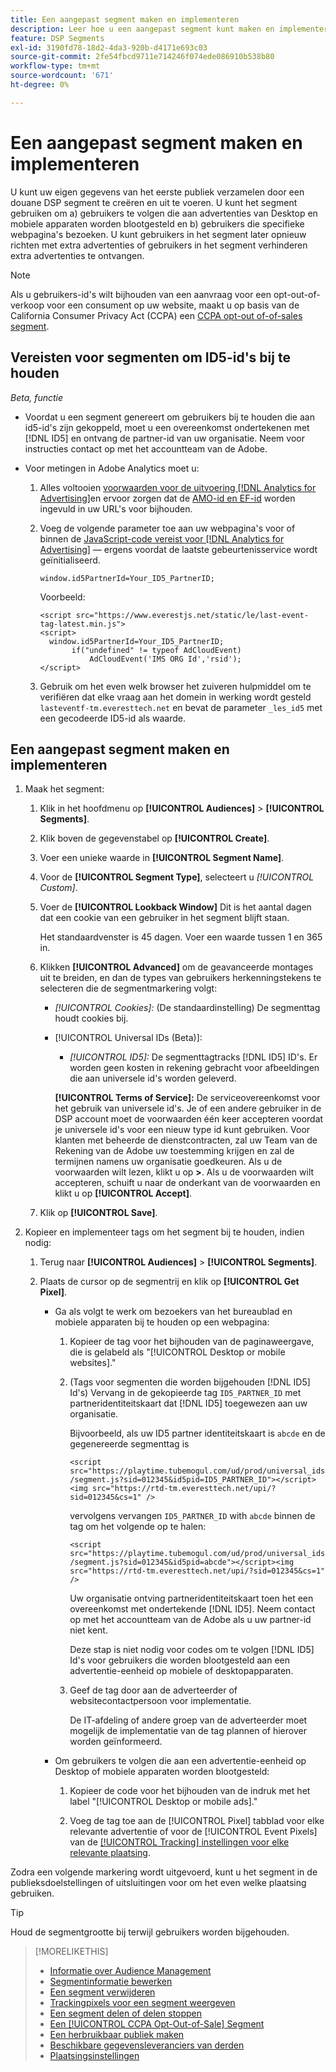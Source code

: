 ```yaml
---
title: Een aangepast segment maken en implementeren
description: Leer hoe u een aangepast segment kunt maken en implementeren om gebruikers te volgen die worden blootgesteld aan advertenties of gebruikers die uw webpagina's bezoeken.
feature: DSP Segments
exl-id: 3190fd78-18d2-4da3-920b-d4171e693c03
source-git-commit: 2fe54fbcd9711e714246f074ede086910b538b80
workflow-type: tm+mt
source-wordcount: '671'
ht-degree: 0%

---
```


# Een aangepast segment maken en implementeren

U kunt uw eigen gegevens van het eerste publiek verzamelen door een douane DSP segment te creëren en uit te voeren. U kunt het segment gebruiken om a) gebruikers te volgen die aan advertenties van Desktop en mobiele apparaten worden blootgesteld en b) gebruikers die specifieke webpagina&#39;s bezoeken. U kunt gebruikers in het segment later opnieuw richten met extra advertenties of gebruikers in het segment verhinderen extra advertenties te ontvangen.

>[!NOTE]
>
>Als u gebruikers-id&#39;s wilt bijhouden van een aanvraag voor een opt-out-of-verkoop voor een consument op uw website, maakt u op basis van de California Consumer Privacy Act (CCPA) een [CCPA opt-out of-of-sales segment](ccpa-opt-out-segment-create.md).

## Vereisten voor segmenten om ID5-id&#39;s bij te houden

*Beta, functie*

* Voordat u een segment genereert om gebruikers bij te houden die aan id5-id&#39;s zijn gekoppeld, moet u een overeenkomst ondertekenen met [!DNL ID5] en ontvang de partner-id van uw organisatie. Neem voor instructies contact op met het accountteam van de Adobe.

* Voor metingen in Adobe Analytics moet u:

   1. Alles voltooien [voorwaarden voor de uitvoering [!DNL Analytics for Advertising]](/help/integrations/analytics/prerequisites.md)en ervoor zorgen dat de [AMO-id en EF-id](/help/integrations/analytics/ids.md) worden ingevuld in uw URL&#39;s voor bijhouden.

   1. Voeg de volgende parameter toe aan uw webpagina&#39;s voor of binnen de [JavaScript-code vereist voor [!DNL Analytics for Advertising]](/help/integrations/analytics/javascript.md) — ergens voordat de laatste gebeurtenisservice wordt geïnitialiseerd.

      ```window.id5PartnerId=Your_ID5_PartnerID;```

      Voorbeeld:

      ```
      <script src="https://www.everestjs.net/static/le/last-event-tag-latest.min.js">
      <script>
        window.id5PartnerId=Your_ID5_PartnerID;
             if("undefined" != typeof AdCloudEvent)
                 AdCloudEvent('IMS ORG Id','rsid');
      </script>
      ```

   1. Gebruik om het even welk browser het zuiveren hulpmiddel om te verifiëren dat elke vraag aan het domein in werking wordt gesteld `lasteventf-tm.everesttech.net` en bevat de parameter `_les_id5` met een gecodeerde ID5-id als waarde.

## Een aangepast segment maken en implementeren

1. Maak het segment:

   1. Klik in het hoofdmenu op **[!UICONTROL Audiences]** > **[!UICONTROL Segments]**.

   1. Klik boven de gegevenstabel op **[!UICONTROL Create]**.

   1. Voer een unieke waarde in **[!UICONTROL Segment Name]**.

   1. Voor de **[!UICONTROL Segment Type]**, selecteert u *[!UICONTROL Custom]*.

   1. Voer de **[!UICONTROL Lookback Window]** Dit is het aantal dagen dat een cookie van een gebruiker in het segment blijft staan.

      Het standaardvenster is 45 dagen. Voer een waarde tussen 1 en 365 in.

   1. Klikken **[!UICONTROL Advanced]** om de geavanceerde montages uit te breiden, en dan de types van gebruikers herkenningstekens te selecteren die de segmentmarkering volgt:

      * *[!UICONTROL Cookies]:* (De standaardinstelling) De segmenttag houdt cookies bij.

      * [!UICONTROL Universal IDs (Beta)]:

         * *[!UICONTROL ID5]:* De segmenttagtracks [!DNL ID5] ID&#39;s. Er worden geen kosten in rekening gebracht voor afbeeldingen die aan universele id&#39;s worden geleverd.

        **[!UICONTROL Terms of Service]:** De serviceovereenkomst voor het gebruik van universele id&#39;s. Je of een andere gebruiker in de DSP account moet de voorwaarden één keer accepteren voordat je universele id&#39;s voor een nieuw type id kunt gebruiken. Voor klanten met beheerde de dienstcontracten, zal uw Team van de Rekening van de Adobe uw toestemming krijgen en zal de termijnen namens uw organisatie goedkeuren. Als u de voorwaarden wilt lezen, klikt u op **>**. Als u de voorwaarden wilt accepteren, schuift u naar de onderkant van de voorwaarden en klikt u op **[!UICONTROL Accept]**.

   1. Klik op **[!UICONTROL Save]**.

1. Kopieer en implementeer tags om het segment bij te houden, indien nodig:

   1. Terug naar **[!UICONTROL Audiences]** > **[!UICONTROL Segments]**.

   1. Plaats de cursor op de segmentrij en klik op **[!UICONTROL Get Pixel]**.

      * Ga als volgt te werk om bezoekers van het bureaublad en mobiele apparaten bij te houden op een webpagina:

         1. Kopieer de tag voor het bijhouden van de paginaweergave, die is gelabeld als &quot;[!UICONTROL Desktop or mobile websites].&quot;

         1. (Tags voor segmenten die worden bijgehouden [!DNL ID5] Id&#39;s) Vervang in de gekopieerde tag `ID5_PARTNER_ID` met partneridentiteitskaart dat [!DNL ID5] toegewezen aan uw organisatie.

            Bijvoorbeeld, als uw ID5 partner identiteitskaart is `abcde` en de gegenereerde segmenttag is

            ```<script src="https://playtime.tubemogul.com/ud/prod/universal_ids/segment.js?sid=012345&id5pid=ID5_PARTNER_ID"></script><img src="https://rtd-tm.everesttech.net/upi/?sid=012345&cs=1" />```

            vervolgens vervangen `ID5_PARTNER_ID` with `abcde` binnen de tag om het volgende op te halen:

            ```<script src="https://playtime.tubemogul.com/ud/prod/universal_ids/segment.js?sid=012345&id5pid=abcde"></script><img src="https://rtd-tm.everesttech.net/upi/?sid=012345&cs=1" />```

            Uw organisatie ontving partneridentiteitskaart toen het een overeenkomst met ondertekende [!DNL ID5]. Neem contact op met het accountteam van de Adobe als u uw partner-id niet kent.

            Deze stap is niet nodig voor codes om te volgen [!DNL ID5] Id&#39;s voor gebruikers die worden blootgesteld aan een advertentie-eenheid op mobiele of desktopapparaten.

         1. Geef de tag door aan de adverteerder of websitecontactpersoon voor implementatie.

            De IT-afdeling of andere groep van de adverteerder moet mogelijk de implementatie van de tag plannen of hierover worden geïnformeerd.

      * Om gebruikers te volgen die aan een advertentie-eenheid op Desktop of mobiele apparaten worden blootgesteld:

         1. Kopieer de code voor het bijhouden van de indruk met het label &quot;[!UICONTROL Desktop or mobile ads].&quot;

         1. Voeg de tag toe aan de [!UICONTROL Pixel] tabblad voor elke relevante advertentie of voor de [!UICONTROL Event Pixels] van de [[!UICONTROL Tracking] instellingen voor elke relevante plaatsing](/help/dsp/campaign-management/placements/placement-settings.md#placement-tracking).

Zodra een volgende markering wordt uitgevoerd, kunt u het segment in de publieksdoelstellingen of uitsluitingen voor om het even welke plaatsing gebruiken.

>[!TIP]
>
>Houd de segmentgrootte bij terwijl gebruikers worden bijgehouden.

>[!MORELIKETHIS]
>
>* [Informatie over Audience Management](audience-about.md)
>* [Segmentinformatie bewerken](segment-edit.md)
>* [Een segment verwijderen](segment-delete.md)
>* [Trackingpixels voor een segment weergeven](segment-view-pixels.md)
>* [Een segment delen of delen stoppen](segment-share.md)
>* [Een [!UICONTROL CCPA Opt-Out-of-Sale] Segment](ccpa-opt-out-segment-create.md)
>* [Een herbruikbaar publiek maken](reusable-audience-create.md)
>* [Beschikbare gegevensleveranciers van derden](third-party-data-providers.md)
>* [Plaatsingsinstellingen](/help/dsp/campaign-management/placements/placement-settings.md)
